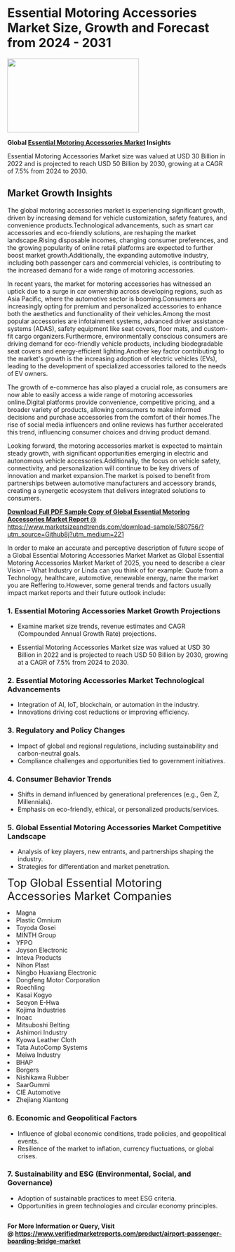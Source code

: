 <H1>Essential Motoring Accessories Market Size, Growth and Forecast from 2024 - 2031</H1><img class="aligncenter size-medium wp-image-584254" src="https://thirdeyenews.in/wp-content/uploads/2024/09/Global-Market-Research-300x168.jpeg" alt="" width="300" height="168" /><p><strong>Global&nbsp;<a href="https://www.marketsizeandtrends.com/download-sample/580756/?utm_source=Github8j?utm_medium=221">Essential Motoring Accessories Market</a> Insights</strong></p><p>Essential Motoring Accessories Market size was valued at USD 30 Billion in 2022 and is projected to reach USD 50 Billion by 2030, growing at a CAGR of 7.5% from 2024 to 2030.</p><p><h2>Market Growth Insights</h2> <p>The global motoring accessories market is experiencing significant growth, driven by increasing demand for vehicle customization, safety features, and convenience products.Technological advancements, such as smart car accessories and eco-friendly solutions, are reshaping the market landscape.Rising disposable incomes, changing consumer preferences, and the growing popularity of online retail platforms are expected to further boost market growth.Additionally, the expanding automotive industry, including both passenger cars and commercial vehicles, is contributing to the increased demand for a wide range of motoring accessories.</p> <p><a href="download-link" target="_blank"></a></p> <p>In recent years, the market for motoring accessories has witnessed an uptick due to a surge in car ownership across developing regions, such as Asia Pacific, where the automotive sector is booming.Consumers are increasingly opting for premium and personalized accessories to enhance both the aesthetics and functionality of their vehicles.Among the most popular accessories are infotainment systems, advanced driver assistance systems (ADAS), safety equipment like seat covers, floor mats, and custom-fit cargo organizers.Furthermore, environmentally conscious consumers are driving demand for eco-friendly vehicle products, including biodegradable seat covers and energy-efficient lighting.Another key factor contributing to the market's growth is the increasing adoption of electric vehicles (EVs), leading to the development of specialized accessories tailored to the needs of EV owners.</p> <p>The growth of e-commerce has also played a crucial role, as consumers are now able to easily access a wide range of motoring accessories online.Digital platforms provide convenience, competitive pricing, and a broader variety of products, allowing consumers to make informed decisions and purchase accessories from the comfort of their homes.The rise of social media influencers and online reviews has further accelerated this trend, influencing consumer choices and driving product demand.</p> <p>Looking forward, the motoring accessories market is expected to maintain steady growth, with significant opportunities emerging in electric and autonomous vehicle accessories.Additionally, the focus on vehicle safety, connectivity, and personalization will continue to be key drivers of innovation and market expansion.The market is poised to benefit from partnerships between automotive manufacturers and accessory brands, creating a synergetic ecosystem that delivers integrated solutions to consumers.</p> <p><a href="get-more-link" target="_blank"></p><p><span class=""><strong>Download Full PDF Sample Copy of Global Essential Motoring Accessories Market Report</strong> @ <a href="https://www.marketsizeandtrends.com/download-sample/580756/?utm_source=Github8j?utm_medium=221" target="_blank">https://www.marketsizeandtrends.com/download-sample/580756/?utm_source=Github8j?utm_medium=221</a></span></p><p>In order to make an accurate and perceptive description of future scope of a Global&nbsp;Essential Motoring Accessories Market Market as Global&nbsp;Essential Motoring Accessories Market Market of 2025, you need to describe a clear Vision &ndash; What Industry or Linda can you think of for example: Quote from a Technology, healthcare, automotive, renewable energy, name the market you are Reffering to.However, some general trends and factors usually impact market reports and their future outlook include:</p><h3>1.&nbsp;<strong>Essential Motoring Accessories Market Growth Projections</strong></h3><ul><li>Examine market size trends, revenue estimates and CAGR (Compounded Annual Growth Rate) projections.</li><li><p>Essential Motoring Accessories Market size was valued at USD 30 Billion in 2022 and is projected to reach USD 50 Billion by 2030, growing at a CAGR of 7.5% from 2024 to 2030.</p></li></ul><h3>2.&nbsp;<strong>Essential Motoring Accessories Market Technological Advancements</strong></h3><ul><li>Integration of AI, IoT, blockchain, or automation in the industry.</li><li>Innovations driving cost reductions or improving efficiency.</li></ul><h3>3.&nbsp;<strong>Regulatory and Policy Changes</strong></h3><ul><li>Impact of global and regional regulations, including sustainability and carbon-neutral goals.</li><li>Compliance challenges and opportunities tied to government initiatives.</li></ul><h3>4.&nbsp;<strong>Consumer Behavior Trends</strong></h3><ul><li>Shifts in demand influenced by generational preferences (e.g., Gen Z, Millennials).</li><li>Emphasis on eco-friendly, ethical, or personalized products/services.</li></ul><h3>5.&nbsp;<strong>Global Essential Motoring Accessories Market Competitive Landscape</strong></h3><ul><li>Analysis of key players, new entrants, and partnerships shaping the industry.</li><li>Strategies for differentiation and market penetration.</li></ul><p data-pm-slice="1 1 []"><span style="color: inherit; font-family: inherit; font-size: 25px;">Top Global Essential Motoring Accessories Market Companies</span></p><div class="" data-test-id=""><p><li>Magna</li><li> Plastic Omnium</li><li> Toyoda Gosei</li><li> MINTH Group</li><li> YFPO</li><li> Joyson Electronic</li><li> Inteva Products</li><li> Nihon Plast</li><li> Ningbo Huaxiang Electronic</li><li> Dongfeng Motor Corporation</li><li> Roechling</li><li> Kasai Kogyo</li><li> Seoyon E-Hwa</li><li> Kojima Industries</li><li> Inoac</li><li> Mitsuboshi Belting</li><li> Ashimori Industry</li><li> Kyowa Leather Cloth</li><li> Tata AutoComp Systems</li><li> Meiwa Industry</li><li> BHAP</li><li> Borgers</li><li> Nishikawa Rubber</li><li> SaarGummi</li><li> CIE Automotive</li><li> Zhejiang Xiantong</li></p></div><h3>6.&nbsp;<strong>Economic and Geopolitical Factors</strong></h3><ul><li>Influence of global economic conditions, trade policies, and geopolitical events.</li><li>Resilience of the market to inflation, currency fluctuations, or global crises.</li></ul><h3>7.&nbsp;<strong>Sustainability and ESG (Environmental, Social, and Governance)</strong></h3><ul><li>Adoption of sustainable practices to meet ESG criteria.</li><li>Opportunities in green technologies and circular economy principles.</li></ul><h2><strong style="font-size: 14px;">For More Information or Query, Visit @&nbsp;</strong><a style="background-color: #ffffff; font-size: 14px;" href="https://www.marketsizeandtrends.com/report/essential-motoring-accessories-market/" target="_blank">https://www.verifiedmarketreports.com/product/airport-passenger-boarding-bridge-market</a></h2>